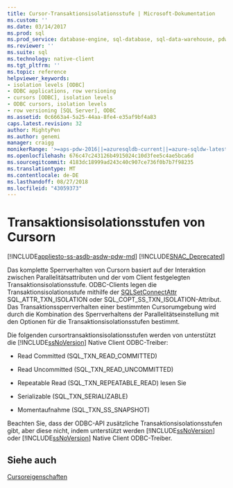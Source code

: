 ```yaml
---
title: Cursor-Transaktionsisolationsstufe | Microsoft-Dokumentation
ms.custom: ''
ms.date: 03/14/2017
ms.prod: sql
ms.prod_service: database-engine, sql-database, sql-data-warehouse, pdw
ms.reviewer: ''
ms.suite: sql
ms.technology: native-client
ms.tgt_pltfrm: ''
ms.topic: reference
helpviewer_keywords:
- isolation levels [ODBC]
- ODBC applications, row versioning
- cursors [ODBC], isolation levels
- ODBC cursors, isolation levels
- row versioning [SQL Server], ODBC
ms.assetid: 0c6663a4-5a25-44aa-8fe4-e35af9bf4a83
caps.latest.revision: 32
author: MightyPen
ms.author: genemi
manager: craigg
monikerRange: '>=aps-pdw-2016||=azuresqldb-current||=azure-sqldw-latest||>=sql-server-2016||=sqlallproducts-allversions||>=sql-server-linux-2017||=azuresqldb-mi-current'
ms.openlocfilehash: 676c47c243126b4915024c10d3fee5c4ae5bca6d
ms.sourcegitcommit: 4183dc18999ad243c40c907ce736f0b7b7f98235
ms.translationtype: MT
ms.contentlocale: de-DE
ms.lasthandoff: 08/27/2018
ms.locfileid: "43059373"
---
```

# <a name="cursor-transaction-isolation-level"></a>Transaktionsisolationsstufen von Cursorn
[!INCLUDE[appliesto-ss-asdb-asdw-pdw-md](../../../includes/appliesto-ss-asdb-asdw-pdw-md.md)]
[!INCLUDE[SNAC_Deprecated](../../../includes/snac-deprecated.md)]

  Das komplette Sperrverhalten von Cursorn basiert auf der Interaktion zwischen Parallelitätsattributen und der vom Client festgelegten Transaktionsisolationsstufe. ODBC-Clients legen die Transaktionsisolationsstufe mithilfe der [SQLSetConnectAttr](../../../relational-databases/native-client-odbc-api/sqlsetconnectattr.md) SQL_ATTR_TXN_ISOLATION oder SQL_COPT_SS_TXN_ISOLATION-Attribut. Das Transaktionssperrverhalten einer bestimmten Cursorumgebung wird durch die Kombination des Sperrverhaltens der Parallelitätseinstellung mit den Optionen für die Transaktionsisolationsstufen bestimmt.  
  
 Die folgenden cursortransaktionsisolationsstufen werden von unterstützt die [!INCLUDE[ssNoVersion](../../../includes/ssnoversion-md.md)] Native Client ODBC-Treiber:  
  
-   Read Committed (SQL_TXN_READ_COMMITTED)  
  
-   Read Uncommitted (SQL_TXN_READ_UNCOMMITTED)  
  
-   Repeatable Read (SQL_TXN_REPEATABLE_READ) lesen Sie  
  
-   Serializable (SQL_TXN_SERIALIZABLE)  
  
-   Momentaufnahme (SQL_TXN_SS_SNAPSHOT)  
  
 Beachten Sie, dass der ODBC-API zusätzliche Transaktionsisolationsstufen gibt, aber diese nicht, indem unterstützt werden [!INCLUDE[ssNoVersion](../../../includes/ssnoversion-md.md)] oder [!INCLUDE[ssNoVersion](../../../includes/ssnoversion-md.md)] Native Client ODBC-Treiber.  
  
## <a name="see-also"></a>Siehe auch  
 [Cursoreigenschaften](../../../relational-databases/native-client-odbc-cursors/properties/cursor-properties.md)  
  
  
